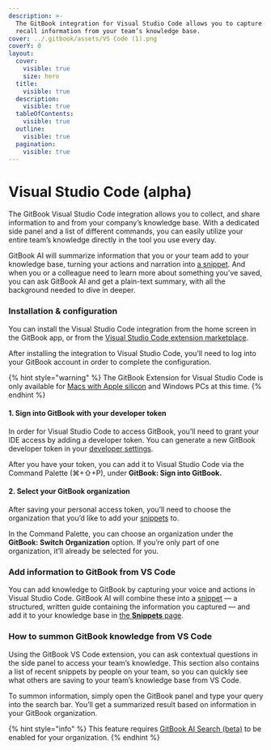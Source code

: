 ```yaml
---
description: >-
  The GitBook integration for Visual Studio Code allows you to capture and
  recall information from your team’s knowledge base.
cover: ../.gitbook/assets/VS Code (1).png
coverY: 0
layout:
  cover:
    visible: true
    size: hero
  title:
    visible: true
  description:
    visible: true
  tableOfContents:
    visible: true
  outline:
    visible: true
  pagination:
    visible: true
---
```


# Visual Studio Code (alpha)

The GitBook Visual Studio Code integration allows you to collect, and share information to and from your company’s knowledge base. With a dedicated side panel and a list of different commands, you can easily utilize your entire team’s knowledge directly in the tool you use every day.

GitBook AI will summarize information that you or your team add to your knowledge base, turning your actions and narration into [a snippet](../snippets-and-insights/snippets-beta.md). And when you or a colleague need to learn more about something you’ve saved, you can ask GitBook AI and get a plain-text summary, with all the background needed to dive in deeper.

### Installation & configuration

You can install the Visual Studio Code integration from the home screen in the GitBook app, or from the [Visual Studio Code extension marketplace](https://marketplace.visualstudio.com/items?itemName=GitBook.gitbook-vscode).

After installing the integration to Visual Studio Code, you’ll need to log into your GitBook account in order to complete the configuration.

{% hint style="warning" %}
The GitBook Extension for Visual Studio Code is only available for [Macs with Apple silicon](https://support.apple.com/en-gb/HT211814) and Windows PCs at this time.
{% endhint %}

#### 1. Sign into GitBook with your developer token

In order for Visual Studio Code to access GitBook, you’ll need to grant your IDE access by adding a developer token. You can generate a new GitBook developer token in your [developer settings](https://app.gitbook.com/account/developer).

After you have your token, you can add it to Visual Studio Code via the Command Palette (⌘+⇧+P), under **GitBook: Sign into GitBook.**

#### 2. Select your GitBook organization

After saving your personal access token, you’ll need to choose the organization that you’d like to add your [snippets](../snippets-and-insights/snippets-beta.md) to.

In the Command Palette, you can choose an organization under the **GitBook: Switch Organization** option. If you’re only part of one organization, it’ll already be selected for you.

### Add information to GitBook from VS Code

You can add knowledge to GitBook by capturing your voice and actions in Visual Studio Code. GitBook AI will combine these into a [snippet](../snippets-and-insights/snippets-beta.md) — a structured, written guide containing the information you captured — and add it to your knowledge base in [the **Snippets** page](../snippets-and-insights/snippets-beta.md).

### How to summon GitBook knowledge from VS Code

Using the GitBook VS Code extension, you can ask contextual questions in the side panel to access your team’s knowledge. This section also contains a list of recent snippets by people on your team, so you can quickly see what others are saving to your team’s knowledge base from VS Code.

To summon information, simply open the GitBook panel and type your query into the search bar. You’ll get a summarized result based on information in your GitBook organization.

{% hint style="info" %}
This feature requires [GitBook AI Search (beta)](../content-editor/searching-your-content/lens.md) to be enabled for your organization.
{% endhint %}
